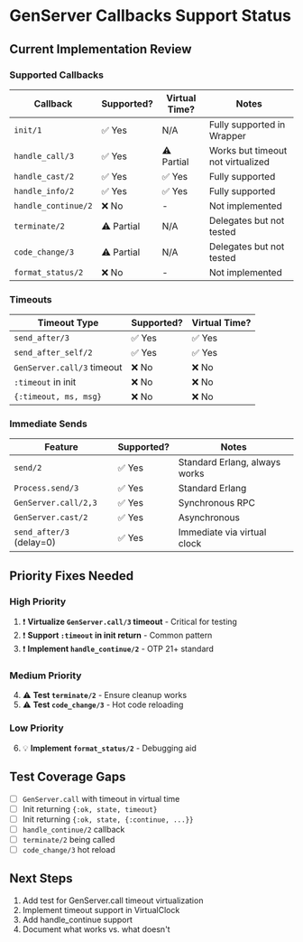 # GenServer Callbacks Support Status

## Current Implementation Review

### Supported Callbacks

| Callback | Supported? | Virtual Time? | Notes |
|----------|-----------|---------------|-------|
| `init/1` | ✅ Yes | N/A | Fully supported in Wrapper |
| `handle_call/3` | ✅ Yes | ⚠️ Partial | Works but timeout not virtualized |
| `handle_cast/2` | ✅ Yes | ✅ Yes | Fully supported |
| `handle_info/2` | ✅ Yes | ✅ Yes | Fully supported |
| `handle_continue/2` | ❌ No | - | Not implemented |
| `terminate/2` | ⚠️ Partial | N/A | Delegates but not tested |
| `code_change/3` | ⚠️ Partial | N/A | Delegates but not tested |
| `format_status/2` | ❌ No | - | Not implemented |

### Timeouts

| Timeout Type | Supported? | Virtual Time? |
|--------------|-----------|---------------|
| `send_after/3` | ✅ Yes | ✅ Yes | Via `VirtualTimeGenServer.send_after` |
| `send_after_self/2` | ✅ Yes | ✅ Yes | Convenience wrapper |
| `GenServer.call/3` timeout | ❌ No | ❌ No | Uses real time |
| `:timeout` in init | ❌ No | ❌ No | Not virtualized |
| `{:timeout, ms, msg}` | ❌ No | ❌ No | Not implemented |

### Immediate Sends

| Feature | Supported? | Notes |
|---------|-----------|-------|
| `send/2` | ✅ Yes | Standard Erlang, always works |
| `Process.send/3` | ✅ Yes | Standard Erlang |
| `GenServer.call/2,3` | ✅ Yes | Synchronous RPC |
| `GenServer.cast/2` | ✅ Yes | Asynchronous |
| `send_after/3` (delay=0) | ✅ Yes | Immediate via virtual clock |

## Priority Fixes Needed

### High Priority
1. ❗ **Virtualize `GenServer.call/3` timeout** - Critical for testing
2. ❗ **Support `:timeout` in init return** - Common pattern
3. ❗ **Implement `handle_continue/2`** - OTP 21+ standard

### Medium Priority
4. ⚠️ **Test `terminate/2`** - Ensure cleanup works
5. ⚠️ **Test `code_change/3`** - Hot code reloading

### Low Priority
6. 💡 **Implement `format_status/2`** - Debugging aid

## Test Coverage Gaps

- [ ] `GenServer.call` with timeout in virtual time
- [ ] Init returning `{:ok, state, timeout}`
- [ ] Init returning `{:ok, state, {:continue, ...}}`
- [ ] `handle_continue/2` callback
- [ ] `terminate/2` being called
- [ ] `code_change/3` hot reload

## Next Steps

1. Add test for GenServer.call timeout virtualization
2. Implement timeout support in VirtualClock
3. Add handle_continue support
4. Document what works vs. what doesn't

